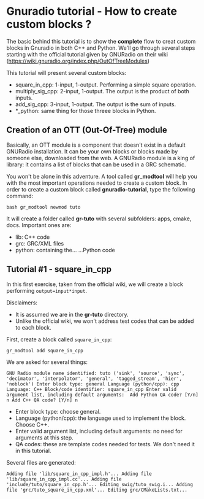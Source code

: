# Gnuradio tutorial - How to create custom blocks ?

The basic behind this tutorial is to show the **complete** flow to creat custom blocks in Gnuradio in both C++ and Python. We'll go through several steps starting with the official tutorial given by GNURadio on their wiki (https://wiki.gnuradio.org/index.php/OutOfTreeModules)

This tutorial will present several custom blocks:

* square_in_cpp: 1-input, 1-output. Performing a simple square operation.
* multiply_sig_cpp: 2-input, 1-output. The output is the product of both inputs.
* add_sig_cpp: 3-input, 1-output. The output is the sum of inputs.
* *_python: same thing for those threee blocks in Python.

## Creation of an OTT (Out-Of-Tree) module
Basically, an OTT module is a component that doesn't exist in a default GNURadio installation. It can be your own blocks or blocks made by someone else, downloaded from the web. A GNURadio module is a king of library: it contains a list of blocks that can be used in a GRC schematic.

You won't be alone in this adventure. A tool called **gr_modtool** will help you with the most important operations needed to create a custom block. In order to create a custom block called **gnuradio-tutorial**, type the following command:

`bash
gr_modtool newmod tuto
`

It will create a folder called **gr-tuto** with several subfolders: apps, cmake, docs. Important ones are:

* lib: C++ code
* grc: GRC/XML files
* python: containing the... ...Python code

## Tutorial #1 - square_in_cpp

In this first exercise, taken from the official wiki, we will create a block performing `output=input*input`.

Disclaimers:

* It is assumed we are in the **gr-tuto** directory.
* Unlike the official wiki, we won't address test codes that can be added to each block.

First, create a block called `square_in_cpp`:

`gr_modtool add square_in_cpp`

We are asked for several things:

`GNU Radio module name identified: tuto
('sink', 'source', 'sync', 'decimator', 'interpolator', 'general', 'tagged_stream', 'hier', 'noblock')
Enter block type: general
Language (python/cpp): cpp
Language: C++
Block/code identifier: square_in_cpp
Enter valid argument list, including default arguments: 
Add Python QA code? [Y/n] n
Add C++ QA code? [Y/n] n`

* Enter block type: choose general.
* Language (python/cpp): the language used to implement the block. Choose C++.
* Enter valid argument list, including default arguments: no need for arguments at this step.
* QA codes: these are template codes needed for tests. We don't need it in this tutorial.

Several files are generated:

``Adding file 'lib/square_in_cpp_impl.h'...
Adding file 'lib/square_in_cpp_impl.cc'...
Adding file 'include/tuto/square_in_cpp.h'...
Editing swig/tuto_swig.i...
Adding file 'grc/tuto_square_in_cpp.xml'...
Editing grc/CMakeLists.txt...``



